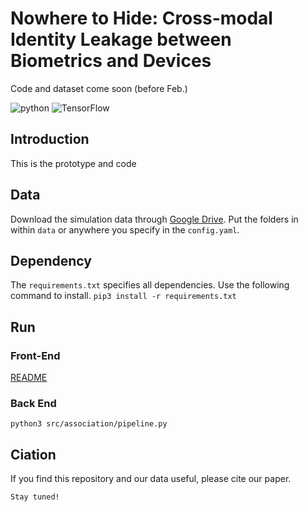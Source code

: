 # Nowhere to Hide: Cross-modal Identity Leakage between Biometrics and Devices

Code and dataset come soon (before Feb.)

![python](https://img.shields.io/badge/python-v3.7-blue) ![TensorFlow](https://img.shields.io/badge/tensorflow-2.1-orange)

## Introduction

This is the prototype and code 

## Data

Download the simulation data through [Google Drive](https://drive.google.com/drive/folders/19MJp8_KDesW39J8QlqNqDIGGnBF_jh3L?usp=sharing). Put the folders in within `data` or anywhere you specify in the `config.yaml`.

## Dependency

The `requirements.txt` specifies all dependencies. Use the following command to install. `pip3 install -r requirements.txt`

## Run

### Front-End

[README](src/eavesdropping/README.md)

### Back End

`python3 src/association/pipeline.py`

## Ciation

If you find this repository and our data useful, please cite our paper.

```
Stay tuned!
```

